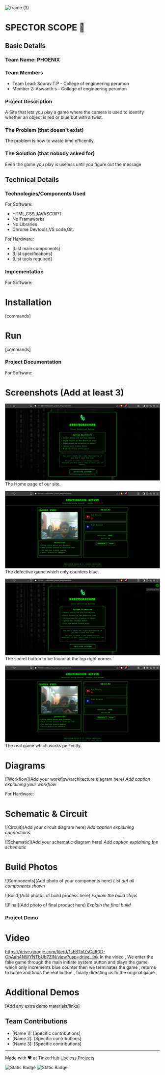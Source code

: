 <img width="3188" height="1202" alt="frame (3)" src="https://github.com/user-attachments/assets/517ad8e9-ad22-457d-9538-a9e62d137cd7" />


# SPECTOR SCOPE 🎯


## Basic Details
### Team Name: PHOENIX


### Team Members
- Team Lead: Sourav.T.P - College of engineering perumon
- Member 2: Aswanth.s - College of engineering perumon

### Project Description
A Site that lets you play a game where the camera is used to identify whether an object is red or blue but with a twist.

### The Problem (that doesn't exist)
The problem is how to waste time efficently.

### The Solution (that nobody asked for)
Even the game you play is useless until you figure out the message

## Technical Details
### Technologies/Components Used
For Software:
- HTML,CSS,JAVASCRIPT.
- No Frameworks 
- No Libraries
- Chrome Devtools,VS code,Git.

For Hardware:
- [List main components]
- [List specifications]
- [List tools required]

### Implementation
For Software:
# Installation
[commands]

# Run
[commands]

### Project Documentation
For Software:

# Screenshots (Add at least 3)
![Screenshot1](SS1.jpg)
The Home page of our site.

![Screenshot2](SS3.jpg)
The defective game which only counters blue.

![Screenshot3](SS4.jpg)
The secret button to be found at the top right corner.

![screenshot4](SS2.jpg)
The real game which works perfectly.

# Diagrams
![Workflow](Add your workflow/architecture diagram here)
*Add caption explaining your workflow*

For Hardware:

# Schematic & Circuit
![Circuit](Add your circuit diagram here)
*Add caption explaining connections*

![Schematic](Add your schematic diagram here)
*Add caption explaining the schematic*

# Build Photos
![Components](Add photo of your components here)
*List out all components shown*

![Build](Add photos of build process here)
*Explain the build steps*

![Final](Add photo of final product here)
*Explain the final build*

### Project Demo
# Video
https://drive.google.com/file/d/1sEBTblZsCa60D-OhAah4NWYNTbUb7ZiN/view?usp=drive_link
In the video , We enter the fake game through the main initiate system button and plays the game which only increments blue counter then we terminates the game , returns to home and finds the real button , finally directing us to the original game.

# Additional Demos
[Add any extra demo materials/links]

## Team Contributions
- [Name 1]: [Specific contributions]
- [Name 2]: [Specific contributions]
- [Name 3]: [Specific contributions]

---
Made with ❤️ at TinkerHub Useless Projects 

![Static Badge](https://img.shields.io/badge/TinkerHub-24?color=%23000000&link=https%3A%2F%2Fwww.tinkerhub.org%2F)
![Static Badge](https://img.shields.io/badge/UselessProjects--25-25?link=https%3A%2F%2Fwww.tinkerhub.org%2Fevents%2FQ2Q1TQKX6Q%2FUseless%2520Projects)




